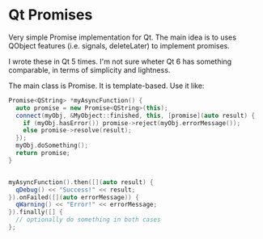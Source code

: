 # Qt Promises

Very simple Promise implementation for Qt. The main idea is to uses QObject features (i.e. signals, deleteLater) to implement promises.

I wrote these in Qt 5 times. I'm not sure wheter Qt 6 has something comparable, in terms of simplicity and lightness.

The main class is Promise. It is template-based. Use it like:

```c++
Promise<QString> *myAsyncFunction() {
  auto promise = new Promise<QString>(this);
  connect(myObj, &MyObject::finished, this, [promise](auto result) {
    if (myObj.hasError()) promise->reject(myObj.errorMessage());
    else promise->resolve(result);
  });
  myObj.doSomething();
  return promise;
}


myAsyncFunction().then([](auto result) {
  qDebug() << "Success!" << result;
}).onFailed([](auto errorMessage)) {
  qWarning() << "Error!" << errorMessage;
}).finally([] {
  // optionally do something in both cases
};
```
